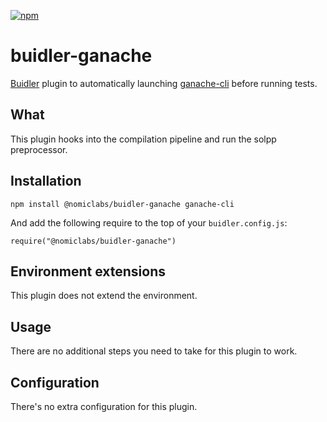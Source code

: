 [![npm](https://img.shields.io/npm/v/@nomiclabs/buidler-ganache.svg)](https://www.npmjs.com/package/@nomiclabs/buidler-ganache)

# buidler-ganache

[Buidler](http://getbuidler.com) plugin to automatically launching [ganache-cli](https://github.com/trufflesuite/ganache-cli) before running tests.

## What

This plugin hooks into the compilation pipeline and run the solpp preprocessor.

## Installation

```
npm install @nomiclabs/buidler-ganache ganache-cli
```

And add the following require to the top of your ```buidler.config.js```:

```require("@nomiclabs/buidler-ganache")```


## Environment extensions

This plugin does not extend the environment.

## Usage

There are no additional steps you need to take for this plugin to work.

## Configuration

There's no extra configuration for this plugin.
